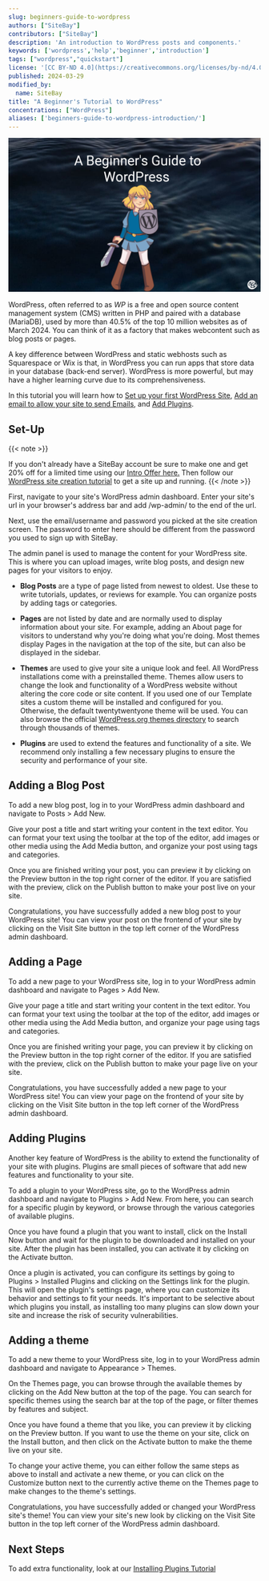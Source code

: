 ```yaml
---
slug: beginners-guide-to-wordpress
authors: ["SiteBay"]
contributors: ["SiteBay"]
description: 'An introduction to WordPress posts and components.'
keywords: ['wordpress','help','beginner','introduction']
tags: ["wordpress","quickstart"]
license: '[CC BY-ND 4.0](https://creativecommons.org/licenses/by-nd/4.0)'
published: 2024-03-29
modified_by:
  name: SiteBay
title: "A Beginner's Tutorial to WordPress"
concentrations: ["WordPress"]
aliases: ['beginners-guide-to-wordpress-introduction/']
---
```


![A Beginner's Tutorial to WordPress](beginners-guide-to-wordpress.png "A Beginner's Tutorial to WordPress")

WordPress, often referred to as *WP* is a free and open source content management system (CMS) written in PHP and paired with a database (MariaDB), used by more than 40.5% of the top 10 million websites as of March 2024.
You can think of it as a factory that makes webcontent such as blog posts or pages. 

A key difference between WordPress and static webhosts such as Squarespace or Wix is that, in WordPress you can run apps that store data in your database (back-end server). WordPress is more powerful, but may have a higher learning curve due to its comprehensiveness.

In this tutorial you will learn how to [Set up your first WordPress Site](#set-up), [Add an email to allow your site to send Emails](#kubernetes-api), and [Add Plugins](#kubectl).


## Set-Up
{{< note >}}

If you don't already have a SiteBay account be sure to make one and get 20% off for a limited time using our [Intro Offer here.](https://my.sitebay.org/signup?promo=INTRO)
Then follow our [WordPress site creation tutorial](/support/tutorials/getting-started/) to get a site up and running.
{{< /note >}}

First, navigate to your site's WordPress admin dashboard. Enter your site's url in your browser's address bar and add /wp-admin/ to the end of the url.
 
Next, use the email/username and password you picked at the site creation screen. The password to enter here should be different from the password you used to sign up with SiteBay.
 
The admin panel is used to manage the content for your WordPress site. This is where you can upload images, write blog posts, and design new pages for your visitors to enjoy.


 - **Blog Posts** are a type of page listed from newest to oldest. Use these to write tutorials, updates, or reviews for example. You can organize posts by adding tags or categories.

 - **Pages** are not listed by date and are normally used to display information about your site. For example, adding an About page for visitors to understand why you're doing what you're doing. Most themes display Pages in the navigation at the top of the site, but can also be displayed in the sidebar.

 - **Themes** are used to give your site a unique look and feel. All WordPress installations come with a preinstalled theme.  Themes allow users to change the look and functionality of a WordPress website without altering the core code or site content. If you used one of our Template sites a custom theme will be installed and configured for you. Otherwise, the default twentytwentyone theme will be used. You can also browse the official [WordPress.org themes directory](https://wordpress.org/themes/) to search through thousands of themes.

 - **Plugins** are used to extend the features and functionality of a site. We recommend only installing a few necessary plugins to ensure the security and performance of your site.

## Adding a Blog Post

To add a new blog post, log in to your WordPress admin dashboard and navigate to Posts > Add New.

Give your post a title and start writing your content in the text editor. You can format your text using the toolbar at the top of the editor, add images or other media using the Add Media button, and organize your post using tags and categories.

Once you are finished writing your post, you can preview it by clicking on the Preview button in the top right corner of the editor. If you are satisfied with the preview, click on the Publish button to make your post live on your site.

Congratulations, you have successfully added a new blog post to your WordPress site! You can view your post on the frontend of your site by clicking on the Visit Site button in the top left corner of the WordPress admin dashboard.
 
## Adding a Page
 
To add a new page to your WordPress site, log in to your WordPress admin dashboard and navigate to Pages > Add New.

Give your page a title and start writing your content in the text editor. You can format your text using the toolbar at the top of the editor, add images or other media using the Add Media button, and organize your page using tags and categories.

Once you are finished writing your page, you can preview it by clicking on the Preview button in the top right corner of the editor. If you are satisfied with the preview, click on the Publish button to make your page live on your site.

Congratulations, you have successfully added a new page to your WordPress site! You can view your page on the frontend of your site by clicking on the Visit Site button in the top left corner of the WordPress admin dashboard.

## Adding Plugins

Another key feature of WordPress is the ability to extend the functionality of your site with plugins. Plugins are small pieces of software that add new features and functionality to your site.

To add a plugin to your WordPress site, go to the WordPress admin dashboard and navigate to Plugins > Add New. From here, you can search for a specific plugin by keyword, or browse through the various categories of available plugins.

Once you have found a plugin that you want to install, click on the Install Now button and wait for the plugin to be downloaded and installed on your site. After the plugin has been installed, you can activate it by clicking on the Activate button.

Once a plugin is activated, you can configure its settings by going to Plugins > Installed Plugins and clicking on the Settings link for the plugin. This will open the plugin's settings page, where you can customize its behavior and settings to fit your needs.
It's important to be selective about which plugins you install, as installing too many plugins can slow down your site and increase the risk of security vulnerabilities.


## Adding a theme

To add a new theme to your WordPress site, log in to your WordPress admin dashboard and navigate to Appearance > Themes.

On the Themes page, you can browse through the available themes by clicking on the Add New button at the top of the page. You can search for specific themes using the search bar at the top of the page, or filter themes by features and subject.

Once you have found a theme that you like, you can preview it by clicking on the Preview button. If you want to use the theme on your site, click on the Install button, and then click on the Activate button to make the theme live on your site.

To change your active theme, you can either follow the same steps as above to install and activate a new theme, or you can click on the Customize button next to the currently active theme on the Themes page to make changes to the theme's settings.

Congratulations, you have successfully added or changed your WordPress site's theme! You can view your site's new look by clicking on the Visit Site button in the top left corner of the WordPress admin dashboard.

## Next Steps

To add extra functionality, look at our [Installing Plugins Tutorial](/support/tutorials/getting-started/)
